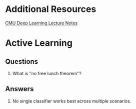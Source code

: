 # Additional Resources

[CMU Deep Learning Lecture Notes](https://sebastianraschka.com/pdf/lecture-notes/stat479ss19/)

# Active Learning

## Questions
1. What is "no free lunch theorem"?

## Answers
1. No single classifier works best across multiple scenarios.